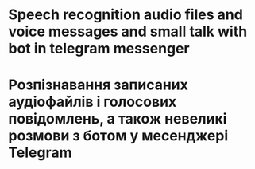 # Speech recognition audio files and voice messages and small talk with bot in telegram messenger
# Розпізнавання записаних аудіофайлів і голосових повідомлень, а також невеликі розмови з ботом у месенджері Telegram
